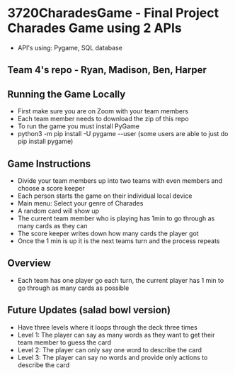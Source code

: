 # 3720CharadesGame - Final Project Charades Game using 2 APIs
- API's using: Pygame, SQL database
## Team 4's repo - Ryan, Madison, Ben, Harper

## Running the Game Locally
- First make sure you are on Zoom with your team members
- Each team member needs to download the zip of this repo
- To run the game you must install PyGame
- python3 -m pip install -U pygame --user (some users are able to just do pip install pygame)

## Game Instructions
- Divide your team members up into two teams with even members and choose a score keeper
- Each person starts the game on their individual local device 
- Main menu: Select your genre of Charades
- A random card will show up
- The current team member who is playing has 1min to go through as many cards as they can
- The score keeper writes down how many cards the player got 
- Once the 1 min is up it is the next teams turn and the process repeats


## Overview
- Each team has one player go each turn, the current player has 1 min to go through as many cards as possible


## Future Updates (salad bowl version)
- Have three levels where it loops through the deck three times
- Level 1: The player can say as many words as they want to get their team member to guess the card
- Level 2: The player can only say one word to describe the card
- Level 3: The player can say no words and provide only actions to describe the card
